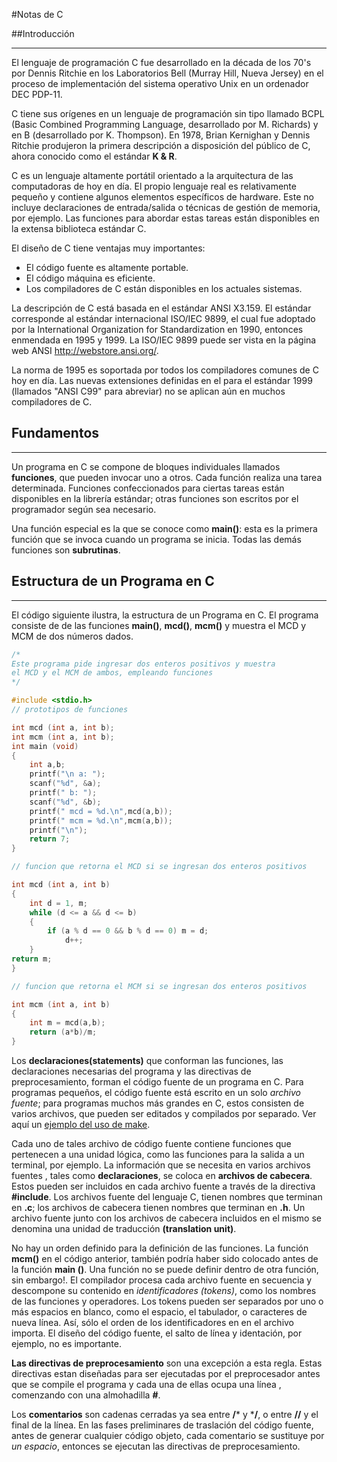 #Notas de C


##Introducción

- - -

El lenguaje de programación C fue desarrollado en la década de los 70's por Dennis Ritchie en los Laboratorios Bell (Murray Hill, Nueva Jersey) en el proceso de implementación del sistema operativo Unix en un ordenador DEC PDP-11.

C tiene sus orígenes en un lenguaje de programación sin tipo llamado BCPL (Basic Combined Programming Language, desarrollado por M. Richards) y en B (desarrollado por K. Thompson). En 1978, Brian Kernighan y Dennis Ritchie produjeron la primera descripción a disposición del público de C, ahora conocido como el estándar **K & R**.

C es un lenguaje altamente portátil orientado a la arquitectura de las computadoras de hoy en día. El propio lenguaje real es relativamente pequeño y contiene algunos elementos específicos de hardware. Este no incluye declaraciones de entrada/salida o técnicas de gestión de memoria, por ejemplo. Las funciones para abordar estas tareas están disponibles en la extensa biblioteca estándar C.

El diseño de C tiene ventajas muy importantes:

* El código fuente es altamente portable.
* El código máquina es eficiente.
* Los compiladores de C están disponibles en los actuales sistemas.

La descripción de C está basada en el estándar ANSI X3.159. El estándar corresponde al estándar internacional ISO/IEC 9899, el cual fue adoptado por la International Organization  for Standardization en 1990, entonces enmendada en 1995 y 1999. La ISO/IEC 9899 puede ser vista en la página web ANSI http://webstore.ansi.org/.


La norma de 1995 es soportada por  todos los compiladores comunes de C hoy en día. Las nuevas extensiones definidas en el para el estándar  1999 (llamados "ANSI C99" para abreviar) no se aplican aún en muchos compiladores de C.

## Fundamentos

- - -

Un programa en C se compone de bloques  individuales llamados **funciones**, que pueden invocar uno a  otros. Cada función realiza una tarea determinada. Funciones confeccionados para ciertas tareas  están disponibles en la librería estándar; otras funciones son escritos por el programador según sea necesario.

Una función especial es  la que se conoce como **main()**: esta es la primera función que se invoca cuando un programa se inicia. Todas las demás funciones son **subrutinas**.

## Estructura de un Programa en C

- - -

El código siguiente ilustra, la estructura de un Programa en C. El programa consiste de de las funciones **main()**, **mcd()**, **mcm()** y muestra el MCD y MCM de dos números dados.


```c
/*
Este programa pide ingresar dos enteros positivos y muestra
el MCD y el MCM de ambos, empleando funciones 
*/

#include <stdio.h>
// prototipos de funciones

int mcd (int a, int b);
int mcm (int a, int b);
int main (void)
{
	int a,b;
	printf("\n a: ");
	scanf("%d", &a);
	printf(" b: ");
	scanf("%d", &b);
	printf(" mcd = %d.\n",mcd(a,b));
	printf(" mcm = %d.\n",mcm(a,b));
	printf("\n");
	return 7;
}

// funcion que retorna el MCD si se ingresan dos enteros positivos

int mcd (int a, int b)
{
	int d = 1, m;
	while (d <= a && d <= b)
	{
		if (a % d == 0 && b % d == 0) m = d;
			d++;
	}
return m;
}

// funcion que retorna el MCM si se ingresan dos enteros positivos

int mcm (int a, int b)
{
	int m = mcd(a,b);
	return (a*b)/m;
}
```

Los **declaraciones(statements)** que conforman las funciones, las declaraciones necesarias del programa  y las directivas de preprocesamiento, forman el código fuente de un programa en C. Para programas pequeños, el código fuente está escrito en un solo *archivo fuente*; para programas muchos más grandes en  C, estos  consisten de  varios archivos, que pueden ser editados y compilados por separado. Ver aquí un [ejemplo del uso de make](http://iie.fing.edu.uy/~vagonbar/gcc-make/make.htm).

Cada uno de tales archivo de código fuente contiene funciones que pertenecen a una unidad lógica, como las funciones para la salida a un terminal, por ejemplo. La información que se necesita en varios archivos fuentes , tales como **declaraciones**, se coloca en  **archivos de cabecera**. Estos pueden ser incluidos en cada archivo fuente a través de la directiva **#include**. Los archivos fuente del lenguaje C, tienen nombres que terminan en **.c**; los archivos de cabecera tienen nombres que terminan en **.h**. Un archivo fuente junto con los archivos de cabecera incluidos en el mismo se denomina una unidad de traducción **(translation unit)**.

No hay un orden definido para la definición de  las funciones. La función **mcm()** en el código anterior,  también podría haber sido colocado antes de la función **main ()**. Una función no se puede definir dentro de otra función, sin embargo!. El compilador procesa cada archivo fuente en secuencia y  descompone su contenido en *identificadores (tokens)*, como los nombres de las  funciones y operadores. Los tokens pueden ser separados por uno o más espacios en blanco, como el espacio, el  tabulador, o caracteres de nueva línea. Así, sólo el orden de los identificadores en en el archivo importa. El diseño del código fuente, el salto de línea y identación, por ejemplo, no es importante.

**Las directivas de preprocesamiento** son una excepción a esta regla. Estas directivas estan diseñadas para ser ejecutadas por el preprocesador antes que  se compile el programa  y cada una de ellas  ocupa una línea , comenzando con una almohadilla **#**.

Los **comentarios** son  cadenas cerradas ya sea entre  **/*** y ***/**,  o entre **//** y el final de la línea. En las fases preliminares de traslación del código fuente, antes de generar cualquier código objeto, cada comentario se sustituye por *un espacio*, entonces se ejecutan las directivas de preprocesamiento.

